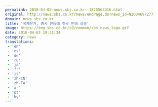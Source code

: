 ```yaml
---
permalink: 2018-04-03-news.sbs.co.kr--1825563316.html
original: http://news.sbs.co.kr/news/endPage.do?news_id=N1004697277
domain: news.sbs.co.kr
title: '국제유가, 증시 반등에 하루 만에 상승'
image: https://img.sbs.co.kr/s9/common/sbs_news_logo.gif
date: 2018-04-03 19:31:34
category: news
translations: 
 - 'en'
 - 'es'
 - 'de'
 - 'ru'
 - 'ja'
 - 'fr'
 - 'it'
 - 'zh-CN'
 - 'zh-TW'
 - 'ar'
 - 'pt'
 - 'hy'
---
```


